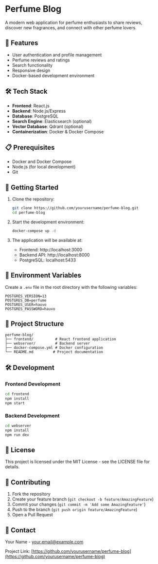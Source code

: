 # Perfume Blog

A modern web application for perfume enthusiasts to share reviews, discover new fragrances, and connect with other perfume lovers.

## 🚀 Features

- User authentication and profile management
- Perfume reviews and ratings
- Search functionality
- Responsive design
- Docker-based development environment

## 🛠 Tech Stack

- **Frontend**: React.js
- **Backend**: Node.js/Express
- **Database**: PostgreSQL
- **Search Engine**: Elasticsearch (optional)
- **Vector Database**: Qdrant (optional)
- **Containerization**: Docker & Docker Compose

## 📋 Prerequisites

- Docker and Docker Compose
- Node.js (for local development)
- Git

## 🚀 Getting Started

1. Clone the repository:
   ```bash
   git clone https://github.com/yourusername/perfume-blog.git
   cd perfume-blog
   ```

2. Start the development environment:
   ```bash
   docker-compose up -d
   ```

3. The application will be available at:
   - Frontend: http://localhost:3000
   - Backend API: http://localhost:8000
   - PostgreSQL: localhost:5433

## 🔧 Environment Variables

Create a `.env` file in the root directory with the following variables:

```env
POSTGRES_VERSION=13
POSTGRES_DB=perfume
POSTGRES_USER=hauvo
POSTGRES_PASSWORD=hauvo
```

## 📁 Project Structure

```
perfume-blog/
├── frontend/          # React frontend application
├── webserver/         # Backend server
├── docker-compose.yml # Docker configuration
└── README.md         # Project documentation
```

## 🛠 Development

### Frontend Development
```bash
cd frontend
npm install
npm start
```

### Backend Development
```bash
cd webserver
npm install
npm run dev
```

## 📝 License

This project is licensed under the MIT License - see the LICENSE file for details.

## 👥 Contributing

1. Fork the repository
2. Create your feature branch (`git checkout -b feature/AmazingFeature`)
3. Commit your changes (`git commit -m 'Add some AmazingFeature'`)
4. Push to the branch (`git push origin feature/AmazingFeature`)
5. Open a Pull Request

## 📧 Contact

Your Name - your.email@example.com

Project Link: [https://github.com/yourusername/perfume-blog](https://github.com/yourusername/perfume-blog)